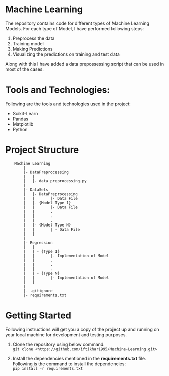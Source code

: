 # Machine Learning
The repository contains code for different types of Machine Learning Models. For each type of Model, I have performed 
following steps:
1. Preprocess the data
2. Training model
3. Making Predictions
4. Visualizing the predictions on training and test data

Along with this I have added a data prepossessing script that can be used in most of the cases.
# Tools and Technologies:

Following are the tools and technologies used in the project:
- Scikit-Learn
- Pandas
- Matplotlib
- Python

 # Project Structure

```
    Machine Learning
        |
        |- DataPreprocessing
        |   |
        |   |- data_preprocessing.py
        |
        |- DataSets
        |   |- DataPreprocessing
        |   |       |- Data File
        |   |- {Model Type 1}
        |   |       |- Data File
        |   |       .
        |   |       .
        |   |       .
        |   |- {Model Type N}
        |   |       | - Data File   
        |   |
        |
        |- Regression
        |   |
        |   | - {Type 1}
        |   |       |- Implementation of Model
        |   |       .
        |   |       .
        |   |       .
        |   | - {Type N} 
        |   |       |- Implementation of Model
        |   |
        |
        |- .gitignore
        |- requirements.txt
```

# Getting Started

Following instructions will get you a copy of the project up and running on your local machine for development and testing 
purposes.

1. Clone the repository using below command:\
   ```git clone <https://github.com/iftikhar1995/Machine-Learning.git>```

2. Install the dependencies mentioned in the **requirements.txt** file. Following is the command to install the 
dependencies:\
```pip install -r requirements.txt ```
